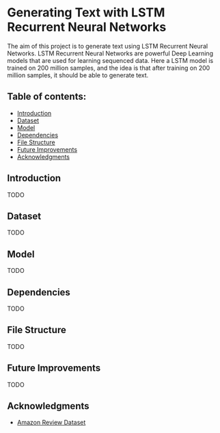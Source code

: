 # Generating Text with LSTM Recurrent Neural Networks

The aim of this project is to generate text using LSTM Recurrent Neural Networks. LSTM Recurrent Neural Networks are powerful Deep Learning models that are used for learning sequenced data. Here a LSTM model is trained on 200 million samples, and the idea is that after training on 200 million samples, it should be able to generate text. 

## Table of contents:
- [Introduction](#introduction)
- [Dataset](#dataset)
- [Model](#model)
- [Dependencies](#dependencies)
- [File Structure](#file-structure)
- [Future Improvements](#future-improvements)
- [Acknowledgments](#acknowledgments)

## Introduction

TODO


## Dataset

TODO

## Model

TODO

## Dependencies

TODO

## File Structure

TODO

## Future Improvements

TODO

## Acknowledgments
- [Amazon Review Dataset](https://s3.amazonaws.com/amazon-reviews-pds/readme.html)
